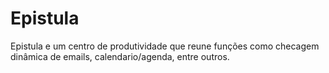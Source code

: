 # Epistula
Epistula e um centro de produtividade que reune funções como checagem dinâmica de emails, calendario/agenda, entre outros. 
